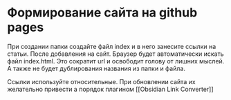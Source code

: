 # Формирование сайта на github pages

При создании папки создайте файл index и в него занесите ссылки на статьи. После добавления на сайт. Браузер будет автоматически искать файл index.html. Это сократит url и освободит голову от лишних мыслей. А также не будет дублирования названия из папки и файла. 

Ссылки используйте относительные. При обновлении сайта их желательно привести а порядок плагином [[Obsidian Link Converter]] 


